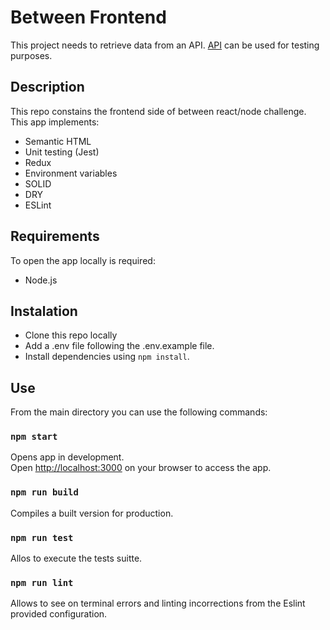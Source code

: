 # Between Frontend
This project needs to retrieve data from an API.  [API](https://betweenapi.herokuapp.com/) can be used for testing purposes.

## Description
This repo constains the frontend side of between react/node challenge. 
This app implements:
* Semantic HTML
* Unit testing (Jest)
* Redux
* Environment variables
* SOLID
* DRY
* ESLint

## Requirements
To open the app locally is required:
* Node.js 

## Instalation
* Clone this repo locally
* Add a .env file following the .env.example file. 
* Install dependencies using `npm install`.

## Use
From the main directory you can use the following commands: 

### `npm start`
Opens app in development.\
Open [http://localhost:3000](http://localhost:3000) on your browser to access the app.

### `npm run build`
Compiles a built version for production.

### `npm run test`
Allos to execute the tests suitte.

### `npm run lint`
Allows to see on terminal errors and linting incorrections from the Eslint provided configuration.
